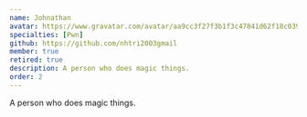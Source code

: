 ```yaml
---
name: Johnathan
avatar: https://www.gravatar.com/avatar/aa9cc3f27f3b1f3c47841d62f18c039f?d=identicon&s=256
specialties: [Pwn]
github: https://github.com/nhtri2003gmail
member: true
retired: true
description: A person who does magic things.
order: 2
---
```


A person who does magic things.
